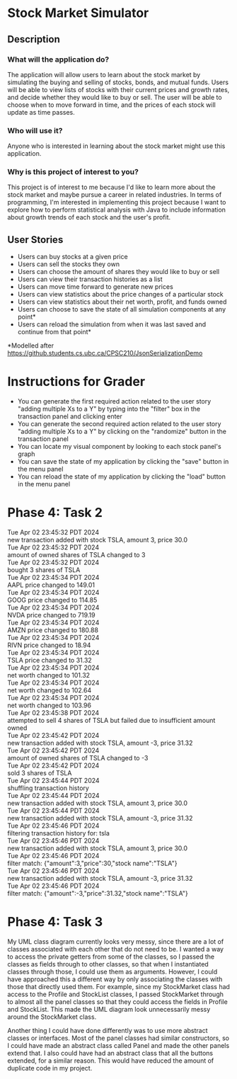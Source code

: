 # Stock Market Simulator

## Description

### What will the application do?
The application will allow users to learn about the stock market by simulating the buying and selling of stocks, bonds,
and mutual funds. Users will be able to view lists of stocks with their current prices and growth rates, and decide
whether they would like to buy or sell. The user will be able to choose when to move forward in time, and the prices of 
each stock will update as time passes.

### Who will use it?
Anyone who is interested in learning about the stock market might use this application.

### Why is this project of interest to you?
This project is of interest to me because I'd like to learn more about the stock market and maybe pursue a career in
related industries. In terms of programming, I'm interested in implementing this project because I want to 
explore how to perform statistical analysis with Java to include information about growth trends of
each stock and the user's profit.

## User Stories

* Users can buy stocks at a given price
* Users can sell the stocks they own
* Users can choose the amount of shares they would like to buy or sell
* Users can view their transaction histories as a list
* Users can move time forward to generate new prices
* Users can view statistics about the price changes of a particular stock
* Users can view statistics about their net worth, profit, and funds owned
* Users can choose to save the state of all simulation components at any point*
* Users can reload the simulation from when it was last saved and continue from that point*

*Modelled after https://github.students.cs.ubc.ca/CPSC210/JsonSerializationDemo

# Instructions for Grader

- You can generate the first required action related to the user story "adding multiple Xs to a Y" by typing into 
the "filter" box in the transaction panel and clicking enter
- You can generate the second required action related to the user story "adding multiple Xs to a Y" by clicking 
on the "randomize" button in the transaction panel
- You can locate my visual component by looking to each stock panel's graph
- You can save the state of my application by clicking the "save" button in the menu panel
- You can reload the state of my application by clicking the "load" button in the menu panel

# Phase 4: Task 2
Tue Apr 02 23:45:32 PDT 2024 <br/>
new transaction added with stock TSLA, amount 3, price 30.0 <br/>
Tue Apr 02 23:45:32 PDT 2024 <br/>
amount of owned shares of TSLA changed to 3 <br/>
Tue Apr 02 23:45:32 PDT 2024 <br/>
bought 3 shares of TSLA <br/>
Tue Apr 02 23:45:34 PDT 2024 <br/>
AAPL price changed to 149.01 <br/>
Tue Apr 02 23:45:34 PDT 2024 <br/>
GOOG price changed to 114.85 <br/>
Tue Apr 02 23:45:34 PDT 2024 <br/>
NVDA price changed to 719.19 <br/>
Tue Apr 02 23:45:34 PDT 2024 <br/>
AMZN price changed to 180.88 <br/>
Tue Apr 02 23:45:34 PDT 2024 <br/>
RIVN price changed to 18.94 <br/>
Tue Apr 02 23:45:34 PDT 2024 <br/>
TSLA price changed to 31.32 <br/>
Tue Apr 02 23:45:34 PDT 2024 <br/>
net worth changed to  101.32 <br/>
Tue Apr 02 23:45:34 PDT 2024 <br/>
net worth changed to  102.64 <br/>
Tue Apr 02 23:45:34 PDT 2024 <br/>
net worth changed to  103.96 <br/>
Tue Apr 02 23:45:38 PDT 2024 <br/>
attempted to sell 4 shares of TSLA but failed due to insufficient amount owned <br/>
Tue Apr 02 23:45:42 PDT 2024 <br/>
new transaction added with stock TSLA, amount -3, price 31.32 <br/>
Tue Apr 02 23:45:42 PDT 2024 <br/>
amount of owned shares of TSLA changed to -3 <br/>
Tue Apr 02 23:45:42 PDT 2024 <br/>
sold 3 shares of TSLA <br/>
Tue Apr 02 23:45:44 PDT 2024 <br/>
shuffling transaction history <br/>
Tue Apr 02 23:45:44 PDT 2024 <br/>
new transaction added with stock TSLA, amount 3, price 30.0 <br/>
Tue Apr 02 23:45:44 PDT 2024 <br/>
new transaction added with stock TSLA, amount -3, price 31.32 <br/>
Tue Apr 02 23:45:46 PDT 2024 <br/>
filtering transaction history for: tsla <br/>
Tue Apr 02 23:45:46 PDT 2024 <br/>
new transaction added with stock TSLA, amount 3, price 30.0 <br/>
Tue Apr 02 23:45:46 PDT 2024 <br/>
filter match: {"amount":3,"price":30,"stock name":"TSLA"} <br/>
Tue Apr 02 23:45:46 PDT 2024 <br/>
new transaction added with stock TSLA, amount -3, price 31.32 <br/>
Tue Apr 02 23:45:46 PDT 2024 <br/>
filter match: {"amount":-3,"price":31.32,"stock name":"TSLA"} 

# Phase 4: Task 3
My UML class diagram currently looks very messy, since there are a lot of classes associated with each other that do not
need to be. I wanted a way to access the private getters from some of the classes, so I passed the classes as fields
through to other classes, so that when I instantiated classes through those, I could use them as arguments. However, I 
could have approached this a different way by only associating the classes with those that directly used them. For 
example, since my StockMarket class had access to the Profile and StockList classes, I passed StockMarket through to 
almost all the panel classes so that they could access the fields in Profile and StockList. This made the UML diagram 
look unnecessarily messy around the StockMarket class. <br/>

Another thing I could have done differently was to use more abstract classes or interfaces. Most of the panel classes 
had similar constructors, so I could have made an abstract class called Panel and made the other panels extend that. I
also could have had an abstract class that all the buttons extended, for a similar reason. This would have reduced the
amount of duplicate code in my project.

